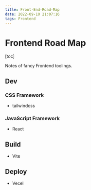 ```yaml
---
title: Front-End-Road-Map
date: 2022-09-10 21:07:16
tags: Frontend
---
```


# Frontend Road Map

[toc]

Notes of fancy Frontend toolings.

## Dev

### CSS Framework

- tailwindcss

### JavaScript Framework

- React

## Build

- Vite

## Deploy

- Vecel


